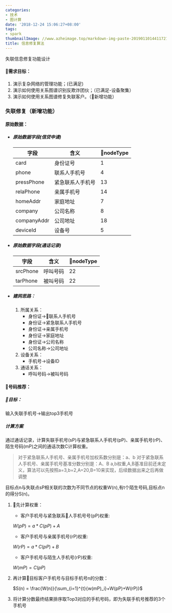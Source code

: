 ```yaml
---
categories:
- 技术
- 图计算
date: '2018-12-24 15:06:27+08:00'
tags:
- spark
thumbnailImage: //www.azheimage.top/markdown-img-paste-20190110144117219.png
title: 信息修复算法
---
```

失联信息修复功能设计
<!--more-->

#### 需求目标：
1. 演示复杂网络的管理功能；(已满足)
2. 演示如何使用关系图谱识别反欺诈团伙；（已满足-设备聚集）
3. 演示如何使用关系图谱修复失联客户。（新增功能）

### 失联修复（新增功能）
#### 原始数据：
- ##### 原始数据字段(信贷申请)
  字段|含义|nodeType
  |-|-|-|
  card|身份证号|1
  phone|联系人手机号|4
  pressPhone|紧急联系人手机号|13
  relaPhone|亲属手机号|14
  homeAddr|家庭地址|7
  company|公司名称|8
  companyAddr|公司地址|18
  deviceId|设备号|5
- ##### 原始数据字段(通话记录)
  字段|含义|nodeType
  |-|-|-|
  srcPhone|呼叫号码|22
  tarPhone|被叫号码|22
- ##### 建网思路：
  1. 所属关系：
      - 身份证->联系人手机号
      - 身份证->紧急联系人手机号
      - 身份证->亲属手机号
      - 身份证->家庭地址
      - 身份证->公司名称
      - 公司名称->公司地址
  2. 设备关系：
      - 手机号->设备ID
  3. 通话关系：
      - 呼叫号码->被叫号码

#### 号码推荐：

##### 目标：
输入失联手机号->输出top3手机号

##### 计算方案
通过通话记录，计算失联手机号(sP)与紧急联系人手机号(pP)、亲属手机号(rP)、陌生号码(mP)之间的通话次数C计算权重。
>对于紧急联系人手机号、亲属手机号加权系数分别是：a、b
对于紧急联系人手机号、亲属手机号基准分数分别是：A、B
a,b权重,A,B基准目前还未定义，算法可以先按照a=3,b=2,A=20,B=10来实现，后续数据出来之后再做调整

目标点n与失联点sP相关联的次数为不同节点的权重W(n),有t个陌生号码,目标点n的得分S(n)。
1. 先计算权重：
    - 客户手机号与紧急联系人手机号号(pP)权重:
    <!-- ![](WpP.png) -->
    $W(pP)=a*C(pP)+A$
    - 客户手机号与亲属手机号(rP)权重:
    <!-- ![](WrP.png) -->
    $W(rP)=a*C(pP)+B$
    - 客户手机号与陌生人手机号(rP)权重:
    <!-- ![](WmP.png) -->
    $W(mP)=C(pP)$
2. 再计算目标客户手机号与目标手机号n的分数：
    <!-- ![](Sn.png) -->
    $S(n) = \frac{W(n)}{\sum_{i=1}^{t}{w(mP)_i}+W(pP)+W(rP)}$

3. 将计算分数最终结果排序取Top3对应的手机号码，即为失联手机号推荐的3个手机号
